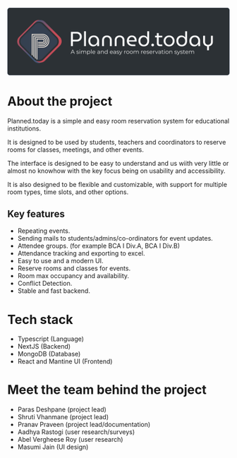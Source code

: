 ![img](/assets/header-logo-wbg.svg)

# About the project

Planned.today is a simple and easy room reservation system for educational institutions.

It is designed to be used by students, teachers and coordinators to reserve rooms for classes, meetings, and other events.

The interface is designed to be easy to understand and us wiith very little or almost no knowhow with the key focus being on usability and accessibility.

It is also designed to be flexible and customizable, with support for multiple room types, time slots, and other options.

## Key features

-   Repeating events.
-   Sending mails to students/admins/co-ordinators for event updates.
-   Attendee groups. (for example BCA I Div.A, BCA I Div.B)
-   Attendance tracking and exporting to excel.
-   Easy to use and a modern UI.
-   Reserve rooms and classes for events.
-   Room max occupancy and availability.
-   Conflict Detection.
-   Stable and fast backend.

# Tech stack

-   Typescript (Language)
-   NextJS (Backend)
-   MongoDB (Database)
-   React and Mantine UI (Frontend)

# Meet the team behind the project

-   Paras Deshpane (project lead)
-   Shruti Vhanmane (project lead)
-   Pranav Praveen (project lead/documentation)
-   Aadhya Rastogi (user research/surveys)
-   Abel Vergheese Roy (user research)
-   Masumi Jain (UI design)
